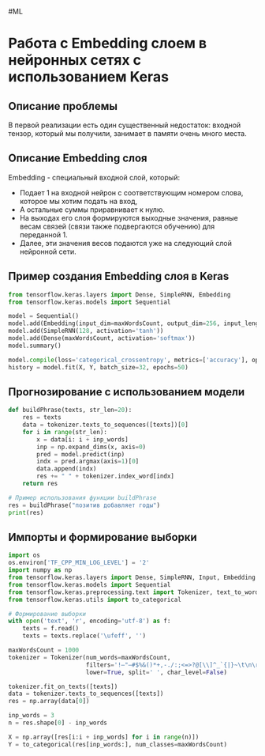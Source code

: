 #ML

# Работа с Embedding слоем в нейронных сетях с использованием Keras

## Описание проблемы
В первой реализации есть один существенный недостаток: входной тензор, который мы получили, занимает в памяти очень много места.

## Описание Embedding слоя
Embedding - специальный входной слой, который:
- Подает 1 на входной нейрон с соответствующим номером слова, которое мы хотим подать на вход,
- А остальные суммы приравнивает к нулю.
- На выходах его слоя формируются выходные значения, равные весам связей (связи также подвергаются обучению) для переданной 1.
- Далее, эти значения весов подаются уже на следующий слой нейронной сети.

## Пример создания Embedding слоя в Keras
```python
from tensorflow.keras.layers import Dense, SimpleRNN, Embedding
from tensorflow.keras.models import Sequential

model = Sequential()
model.add(Embedding(input_dim=maxWordsCount, output_dim=256, input_length=inp_words))
model.add(SimpleRNN(128, activation='tanh'))
model.add(Dense(maxWordsCount, activation='softmax'))
model.summary()

model.compile(loss='categorical_crossentropy', metrics=['accuracy'], optimizer='adam')
history = model.fit(X, Y, batch_size=32, epochs=50)
```

## Прогнозирование с использованием модели
```python
def buildPhrase(texts, str_len=20):
    res = texts
    data = tokenizer.texts_to_sequences([texts])[0]
    for i in range(str_len):
        x = data[i: i + inp_words]
        inp = np.expand_dims(x, axis=0)
        pred = model.predict(inp)
        indx = pred.argmax(axis=1)[0]
        data.append(indx)
        res += " " + tokenizer.index_word[indx]
    return res

# Пример использования функции buildPhrase
res = buildPhrase("позитив добавляет годы")
print(res)
```

## Импорты и формирование выборки
```python
import os
os.environ['TF_CPP_MIN_LOG_LEVEL'] = '2'
import numpy as np
from tensorflow.keras.layers import Dense, SimpleRNN, Input, Embedding
from tensorflow.keras.models import Sequential
from tensorflow.keras.preprocessing.text import Tokenizer, text_to_word_sequence
from tensorflow.keras.utils import to_categorical

# Формирование выборки
with open('text', 'r', encoding='utf-8') as f:
    texts = f.read()
    texts = texts.replace('\ufeff', '')

maxWordsCount = 1000
tokenizer = Tokenizer(num_words=maxWordsCount, 
                      filters='!–"—#$%&()*+,-./:;<=>?@[\\]^_`{|}~\t\n\r«»',
                      lower=True, split=' ', char_level=False)

tokenizer.fit_on_texts([texts])
data = tokenizer.texts_to_sequences([texts])
res = np.array(data[0])

inp_words = 3
n = res.shape[0] - inp_words

X = np.array([res[i:i + inp_words] for i in range(n)])
Y = to_categorical(res[inp_words:], num_classes=maxWordsCount)
```
